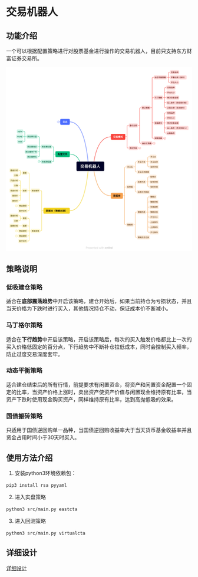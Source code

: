 # 交易机器人

## 功能介绍

一个可以根据配置策略进行对股票基金进行操作的交易机器人，目前只支持东方财富证券交易所。

![](doc/脑图.png)

## 策略说明

### 低吸建仓策略

适合在**底部震荡趋势**中开启该策略，建仓开始后，如果当前持仓为亏损状态，并且当天价格为下跌时进行买入，其他情况持仓不动，保证成本价不断减小。

### 马丁格尔策略

适合在**下行趋势**中开启该策略，开启该策略后，每次的买入触发价格都比上一次的买入价格低固定的百分点，下行趋势中不断补仓拉低成本，同时会控制买入频率，防止过度交易深度套牢。

### 动态平衡策略

适合建仓结束后的所有行情，前提要求有闲置资金，将资产和闲置资金配置一个固定的比率，当资产价格上涨时，卖出资产使资产价值与闲置现金维持原有比率，当资产下跌时使用现金购买资产，同样维持原有比率，达到高抛低吸的效果。

### 国债搬砖策略

只适用于国债逆回购单一品种，当国债逆回购收益率大于当天货币基金收益率并且资金占用时间小于30天时买入。

## 使用方法介绍

1. 安装python3环境依赖包：

`pip3 install rsa pyyaml`

2. 进入实盘策略

`python3 src/main.py eastcta`

3. 进入回测策略

`python3 src/main.py virtualcta`

## 详细设计

[详细设计](./doc/详细设计.md)
